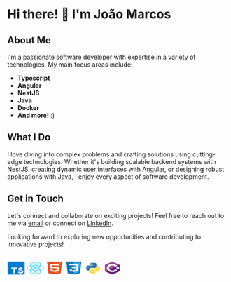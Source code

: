 # Hi there! 👋 I'm João Marcos

## About Me
I'm a passionate software developer with expertise in a variety of technologies. My main focus areas include:

- **Typescript**
- **Angular**
- **NestJS**
- **Java**
- **Docker**
- **And more!** :)

## What I Do
I love diving into complex problems and crafting solutions using cutting-edge technologies. Whether it's building scalable backend systems with NestJS, creating dynamic user interfaces with Angular, or designing robust applications with Java, I enjoy every aspect of software development.

## Get in Touch
Let's connect and collaborate on exciting projects! Feel free to reach out to me via [email](mailto:joaomarcostomaz70@gmail.com) or connect on [LinkedIn]([https://www.linkedin.com/in/your-profile/](https://www.linkedin.com/in/joao-marcos-tomaz-dos-santos/)).

Looking forward to exploring new opportunities and contributing to innovative projects!


<div style="display: inline_block"><br>
  <img align="center" alt="Joao-Ts" height="30" width="40" src="https://raw.githubusercontent.com/devicons/devicon/master/icons/typescript/typescript-plain.svg">
  <img align="center" alt="Joao-React" height="30" width="40" src="https://raw.githubusercontent.com/devicons/devicon/master/icons/react/react-original.svg">
  <img align="center" alt="Joao-HTML" height="30" width="40" src="https://raw.githubusercontent.com/devicons/devicon/master/icons/html5/html5-original.svg">
  <img align="center" alt="Joao-CSS" height="30" width="40" src="https://raw.githubusercontent.com/devicons/devicon/master/icons/css3/css3-original.svg">
  <img align="center" alt="Joao-Python" height="30" width="40" src="https://raw.githubusercontent.com/devicons/devicon/master/icons/python/python-original.svg">
  <img align="center" alt="Joao-Csharp" height="30" width="40" src="https://raw.githubusercontent.com/devicons/devicon/master/icons/csharp/csharp-original.svg">
</div>
